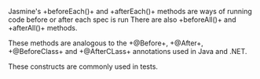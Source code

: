 Jasmine's +beforeEach()+ and +afterEach()+ methods are ways of running code before or after each spec is run
There are also +beforeAll()+ and +afterAll()+ methods.

These methods are analogous to the +@Before+, +@After+, +@BeforeClass+ and +@AfterCLass+ annotations used in Java and .NET.

These constructs are commonly used in tests.